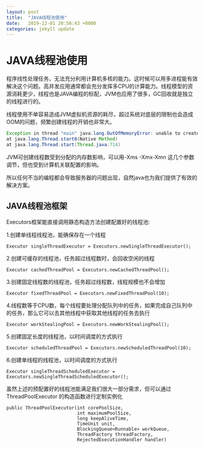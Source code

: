```yaml
---
layout: post
title:  "JAVA线程池使用"
date:   2019-12-01 20:58:43 +0800
categories: jekyll update
---
```


# JAVA线程池使用

程序线性处理任务，无法充分利用计算机多核的能力。这时候可以用多进程能有效解决这个问题。高并发应用通常都会充分发挥多CPU的计算能力。线程模型的资源消耗更少，线程也是JAVA编程的标配，JVM也应用了很多，GC回收就是独立的线程进行的。

线程使用不单容易造成JVM虚拟机资源的耗尽，超过系统对底层的限制也会造成OOM的问题，频繁创建线程的开销也非常大。

```java
Exception in thread "main" java.lang.OutOfMemoryError: unable to create new native thread
at java.lang.Thread.start0(Native Method)
at java.lang.Thread.start(Thread.java:714)
```

JVM可创建线程数受到分配的内存数影响，可以用-Xms -Xmx-Xmn 这几个参数调节，但也受到计算机关联配置的影响。

所以任何不当的编程都会导致服务器的问题出现，自然java也为我们提供了有效的解决方案。

## JAVA线程池框架

Executors框架能直接调用静态构造方法创建配置好的线程池:

1.创建单线程线程池，能确保存在一个线程

```
Executor singleThreadExecutor = Executors.newSingleThreadExecutor();
```

2.创建可缓存的线程池，任务超过线程数时，会回收空闲的线程

```
Executor cachedThreadPool = Executors.newCachedThreadPool();
```

3.创建固定线程数的线程池，任务超过线程数，线程规模也不会增加

```
Executor fixedThreadPool = Executors.newFixedThreadPool(10);
```

4.线程数等于CPU数，每个线程要处理分配队列中的任务，如果完成自己队列中的任务，那么它可以去其他线程中获取其他线程的任务去执行

```
Executor workStealingPool = Executors.newWorkStealingPool();
```

5.创建固定长度的线程池，以时间调度的方式执行

```
Executor scheduledThreadPool = Executors.newScheduledThreadPool(10);
```

6.创建单线程的线程池，以时间调度的方式执行

```
Executor singleThreadScheduledExecutor = Executors.newSingleThreadScheduledExecutor();
```

虽然上述的预配置好的线程池能满足我们很大一部分需求，但可以通过 ThreadPoolExecutor 的构造函数进行定制实例化

```
public ThreadPoolExecutor(int corePoolSize,
                          int maximumPoolSize,
                          long keepAliveTime,
                          TimeUnit unit,
                          BlockingQueue<Runnable> workQueue,
                          ThreadFactory threadFactory,
                          RejectedExecutionHandler handler)
```




